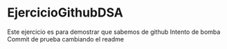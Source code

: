 # EjercicioGithubDSA
Este ejercicio es para demostrar que sabemos de github
Intento de bomba
Commit de prueba cambiando el readme
